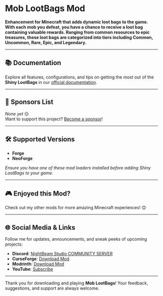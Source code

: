 # Mob LootBags Mod
  
**Enhancement for Minecraft that adds dynamic loot bags to the game. With each mob you defeat, you have a chance to receive a loot bag containing valuable rewards. Ranging from common resources to epic treasures, these loot bags are categorized into tiers including
Common, Uncommon, Rare, Epic, and Legendary.** 

---

## 📚 Documentation  
Explore all features, configurations, and tips on getting the most out of the **Shiny LootBags** in our [official documentation](https://meherbensalem.github.io/pages/mods.html).  

---

## 💖 Sponsors List  
*None yet* 😔  
Want to support this project? [Become a sponsor](https://ko-fi.com/nightbeamstudio)!  

---

## 🛠 Supported Versions  
- **Forge**  
- **NeoForge**  

*Ensure you have one of these mod loaders installed before adding Shiny LootBags to your game.*  

---

## 🎮 Enjoyed this Mod?
Check out my other mods for more amazing Minecraft experiences! 😊  

---

## 🌐 Social Media & Links  
Follow me for updates, announcements, and sneak peeks of upcoming projects:
- **Discord**: [NightBeam Studio COMMUNITY SERVER](https://discord.gg/SAmd9fhNhr)
- **CurseForge**: [Download Mod](https://www.curseforge.com/minecraft/mc-mods/mob-loot-bags)
- **Modrinth**: [Download Mod](https://modrinth.com/mod/mob-loot-bags/versions)
- **YouTube**: [Subscribe](https://www.youtube.com/@nightbeamstudio)

---

Thank you for downloading and playing **Mob LootBags**! Your feedback, suggestions, and support are always welcome.  
